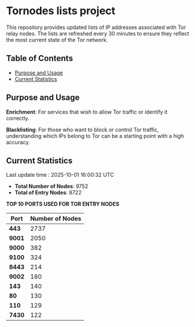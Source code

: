 # Tornodes lists project

This repository provides updated lists of IP addresses associated with Tor relay nodes. The lists are refreshed every 30 minutes to ensure they reflect the most current state of the Tor network.

## Table of Contents

- [Purpose and Usage](#purpose-and-usage)
- [Current Statistics](#current-statistics)


## Purpose and Usage

**Enrichment**: For services that wish to allow Tor traffic or identify it correctly.

**Blacklisting**: For those who want to block or control Tor traffic, understanding which IPs belong to Tor can be a starting point with a high accuracy.

## Current Statistics

Last update time : 2025-10-01 16:00:32 UTC

- **Total Number of Nodes**: 9752
- **Total of Entry Nodes**: 8722

**TOP 10 PORTS USED FOR TOR ENTRY NODES**

| **Port** | **Number of Nodes** |
|------|-----------------|
| **443**   | 2737  |
| **9001**   | 2050  |
| **9000**   | 382  |
| **9100**   | 324  |
| **8443**   | 214  |
| **9002**   | 180  |
| **143**   | 140  |
| **80**   | 130  |
| **110**   | 129  |
| **7430**   | 122  |

